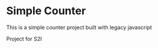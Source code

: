 # Simple Counter

<p>This is a simple counter project built with legacy javascript</p>
<p>Project for S2I</p>